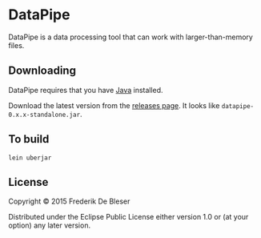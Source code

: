 DataPipe
========
DataPipe is a data processing tool that can work with larger-than-memory files.

## Downloading

DataPipe requires that you have [Java](https://java.com/en/download/) installed.

Download the latest version from the [releases page](https://github.com/fdb/datapipe/releases). It looks like `datapipe-0.x.x-standalone.jar`.

## To build

    lein uberjar

## License

Copyright © 2015 Frederik De Bleser

Distributed under the Eclipse Public License either version 1.0 or (at
your option) any later version.
